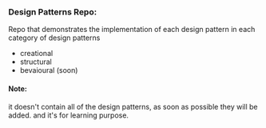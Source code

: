 ### Design Patterns Repo:

Repo that demonstrates the implementation of each design pattern in each category of design patterns

* creational 
* structural
* bevaioural (soon)

#### Note:

it doesn't contain all of the design patterns, as soon as possible they will be added. and it's for learning purpose.
